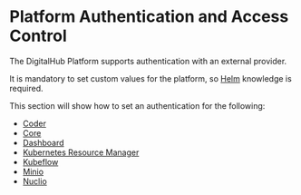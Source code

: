 # Platform Authentication and Access Control

The DigitalHub Platform supports authentication with an external provider.

It is mandatory to set custom values for the platform, so [Helm](https://helm.sh/) knowledge is required.

This section will show how to set an authentication for the following:

- [Coder](authentication/coder.md)
- [Core](authentication/core.md)
- [Dashboard](authentication/dashboard.md)
- [Kubernetes Resource Manager](authentication/krm.md)
- [Kubeflow](authentication/kubeflow.md)
- [Minio](authentication/minio.md)
- [Nuclio](authentication/nuclio.md)
